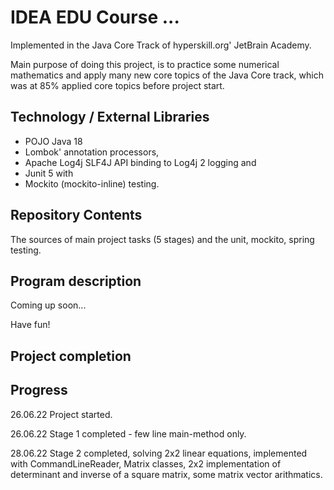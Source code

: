 # IDEA EDU Course ...

Implemented in the Java Core Track of hyperskill.org' JetBrain Academy.

Main purpose of doing this project, is to practice some numerical mathematics and apply many new core topics of
the Java Core track, which was at 85% applied core topics before project start.

## Technology / External Libraries

- POJO Java 18
- Lombok' annotation processors,
- Apache Log4j SLF4J API binding to Log4j 2 logging and
- Junit 5 with
- Mockito (mockito-inline) testing.

## Repository Contents

The sources of main project tasks (5 stages) and the unit, mockito, spring testing.

## Program description

Coming up soon...

Have fun!

## Project completion

[//]: # (Project was completed on xx.0d.22.)

## Progress

26.06.22 Project started.

26.06.22 Stage 1 completed - few line main-method only.

28.06.22 Stage 2 completed, solving 2x2 linear equations, implemented with CommandLineReader, Matrix classes,
2x2 implementation of determinant and inverse of a square matrix, some matrix vector arithmatics.